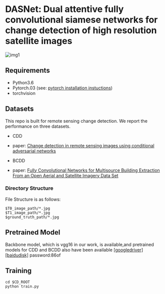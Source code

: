 # DASNet: Dual attentive fully convolutional siamese networks for change detection of high resolution satellite images


<!-- Pytorch implementation of Change Detection as described in [DASNet: Dual attentive fully convolutional siamese networks for change detection of high resolution satellite images](https://arxiv.org/pdf/2003.03608.pdf).-->

![img1](https://github.com/lehaifeng/DAFSNet/master/img/p1.png)

## Requirements

- Python3.6
- Pytorch.03 (see: [pytorch installation instuctions](http://pytorch.org/))
- torchvision

## Datasets
This repo is built for remote sensing change detection. We report the performance on three datasets.

- CDD
 - paper: [Change detection in remote sensing images using conditional adversarial networks](https://www.int-arch-photogramm-remote-sens-spatial-inf-sci.net/XLII-2/565/2018/isprs-archives-XLII-2-565-2018.pdf)
 
- BCDD
 - paper: [ Fully Convolutional Networks for Multisource Building Extraction From an Open Aerial and Satellite Imagery Data Set](https://ieeexplore.ieee.org/stamp/stamp.jsp?tp=&arnumber=8444434)

 
### Directory Structure
 
File Structure is as follows:

```
$T0_image_path/*.jpg
$T1_image_path/*.jpg
$ground_truth_path/*.jpg
```

## Pretrained Model
Backbone model, which is vgg16 in our work, is available,and pretrained models for CDD and BCDD also have been available
[[googledriver]](https://drive.google.com/open?id=1iTsmLDCWcNm6odchkpmZY6dSq7dEpQBP)
[[baidudisk]](https://pan.baidu.com/s/1GFkBXvVKgD1IqLYYeioX_w )   password:86of


## Training
```shell
cd $CD_ROOT
python train.py
```

